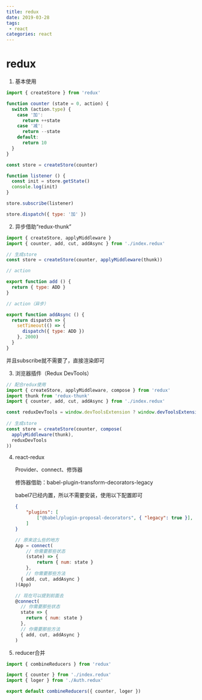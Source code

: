 ```yaml
---
title: redux
date: 2019-03-28
tags:
 - react      
categories: react
---
```


# redux

1. 基本使用

```js
import { createStore } from 'redux'

function counter (state = 0, action) {
  switch (action.type) {
    case '加':
      return ++state
    case '减':
      return --state
    default:
      return 10    
  }
}

const store = createStore(counter)

function listener () {
  const init = store.getState()
  console.log(init)
}

store.subscribe(listener)

store.dispatch({ type: '加' })
```

2. 异步借助“redux-thunk”

```js
import { createStore, applyMiddleware }
import { counter, add, cut, addAsync } from './index.redux'

// 生成store
const store = createStore(counter, applyMiddleware(thunk))
```

```js
// action

export function add () {
  return { type: ADD }
}

// action（异步）

export function addAsync () {
  return dispatch => {
    setTimeout(() => {
      dispatch({ type: ADD })
    }, 2000)
  }
}
```

并且subscribe就不需要了，直接渲染即可

3. 浏览器插件（Redux DevTools）

```js
// 配合redux使用
import { createStore, applyMiddleware, compose } from 'redux'
import thunk from 'redux-thunk'
import { counter, add, cut, addAsync } from './index.redux'

const reduxDevTools = window.devToolsExtension ? window.devToolsExtension() : () => {}
 
// 生成store
const store = createStore(counter, compose(
  applyMiddleware(thunk),
  reduxDevTools
))
```

4. react-redux

	Provider、connect、修饰器
	
	修饰器借助：babel-plugin-transform-decorators-legacy
	
	babel7已经内置，所以不需要安装，使用以下配置即可
	```json
	{
  		"plugins": [
    		["@babel/plugin-proposal-decorators", { "legacy": true }],
  		]
	}
	```
	
	```js
	// 原来这么些的地方
	App = connect(
	  	// 你需要那些状态
	  	(state) => {
	    	return { num: state }
	  	},
	  	// 你需要那些方法
	  { add, cut, addAsync }
	)(App)

	// 现在可以提到前面去
	@connect(
	  // 你需要那些状态
	  state => {
	    return { num: state }
	  },
	  // 你需要那些方法
	  { add, cut, addAsync }
	)
	```

5. reducer合并

```js
import { combineReducers } from 'redux'

import { counter } from './index.redux'
import { loger } from './Auth.redux'

export default combineReducers({ counter, loger })
```